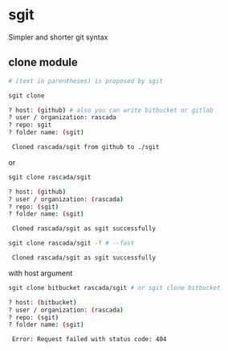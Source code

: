 # sgit
Simpler and shorter git syntax

## clone module
```sh
# (text in parentheses) is proposed by sgit
```
```sh
sgit clone

? host: (github) # also you can write bitbucket or gitlab
? user / organization: rascada
? repo: sgit
? folder name: (sgit)

 Cloned rascada/sgit from github to ./sgit
```
or
```sh
sgit clone rascada/sgit

? host: (github)
? user / organization: (rascada)
? repo: (sgit)
? folder name: (sgit)

 Cloned rascada/sgit as sgit successfully
```
```sh
sgit clone rascada/sgit -f # --fast

 Cloned rascada/sgit as sgit successfully
```
with host argument
```sh
sgit clone bitbucket rascada/sgit # or sgit clone bitbucket

? host: (bitbucket)
? user / organization: (rascada)
? repo: (sgit)
? folder name: (sgit)

 Error: Request failed with status code: 404
```
